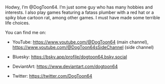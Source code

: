 Hodwy, I’m @DogToon64. I’m just some guy who has many hobbies and interests. I also play games featuring a fatass plumber with a red hat or a spiky blue cartoon rat, among other games. I must have made some terrible life choices.

You can find me on:

* YouTube: https://www.youtube.com/@DogToon64 (main channel), https://www.youtube.com/@DogToon64sSideChannel (side channel)

* Bluesky: https://bsky.app/profile/dogtoon64.bsky.social

* DeviantArt: https://www.deviantart.com/dogtoon64

* Twitter: https://twitter.com/DogToon64

<!---
DogToon64/DogToon64 is a ✨ special ✨ repository because its `README.md` (this file) appears on your GitHub profile.
You can click the Preview link to take a look at your changes.
--->
